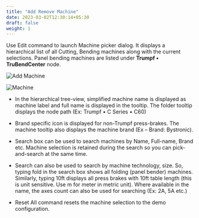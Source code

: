 ```yaml
---
title: "Add Remove Machine"
date: 2023-03-02T12:30:14+05:30
draft: false
weight: 1
---
```


Use Edit command to launch Machine picker dialog. It displays a hierarchical list of all Cutting, Bending machines along with the current selections. Panel bending machines are listed under **Trumpf • TruBendCenter** node.

![Add Machine](/images/AddMachine.png)

![Machine](/images/MachineSample.png)

* In the hierarchical tree-view, simplified machine name is displayed as machine label and full name is displayed in the tooltip. The folder tooltip displays the node path (Ex: Trumpf • C Series • C60)

* Brand specific icon is displayed for non-Trumpf press-brakes. The machine tooltip also displays the machine brand (Ex – Brand: Bystronic).

* Search box can be used to search machines by Name, Full-name, Brand etc. Machine selection is retained during the search so you can pick-and-search at the same time.

* Search can also be used to search by machine technology, size. So, typing fold in the search box shows all folding (panel bender) machines. Similarly, typing 10ft displays all press brakes with 10ft table length (this is unit sensitive. Use m for meter in metric unit). Where available in the name, the axes count can also be used for searching (Ex: 2A, 5A etc.)

* Reset All command resets the machine selection to the demo configuration.